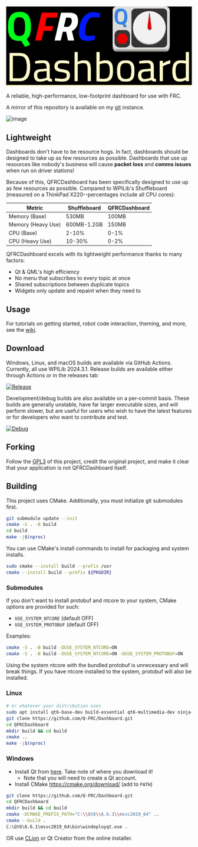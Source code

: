 ![QFRCDashboard](QFRCDashboard-display.png "QFRCDashboard")

A reliable, high-performance, low-footprint dashboard for use with FRC.

A mirror of this repository is available on my [git](https://git.swurl.xyz/Q-FRC/Dashboard.git) instance.

![image](https://github.com/user-attachments/assets/b216db27-c499-437b-9e97-783138906dd6)

## Lightweight
Dashboards don't have to be resource hogs. In fact, dashboards should be designed to take up as few resources as possible. Dashboards that use up resources like nobody's business will cause **packet loss** and **comms issues** when run on driver stations!

Because of this, QFRCDashboard has been specifically designed to use up as few resources as possible. Compared to WPILib's Shuffleboard (measured on a ThinkPad X220--percentages include all CPU cores):

| Metric            | Shuffleboard  | QFRCDashboard |
| ----------------- | ------------- | ------------- |
| Memory (Base)     | 530MB         | 100MB         |
| Memory (Heavy Use)| 600MB-1.2GB   | 150MB         |
| CPU (Base)        | 2-10%         | 0-1%          |
| CPU (Heavy Use)   | 10-30%        | 0-2%          |

QFRCDashboard excels with its lightweight performance thanks to many factors:
- Qt & QML's high efficiency
- No menu that subscribes to every topic at once
- Shared subscriptions between duplicate topics
- Widgets only update and repaint when they need to

## Usage
For tutorials on getting started, robot code interaction, theming, and more, see the [wiki](https://github.com/Q-FRC/Dashboard/wiki).

## Download
Windows, Linux, and macOS builds are available via GitHub Actions. Currently, all use WPILib 2024.3.1. Release builds are available either through Actions or in the releases tab:

[![Release](https://github.com/Q-FRC/Dashboard/actions/workflows/trigger_release.yml/badge.svg)](https://github.com/Q-FRC/Dashboard/actions/workflows/trigger_release.yml)

Development/debug builds are also available on a per-commit basis. These builds are generally unstable, have far larger executable sizes, and will perform slower, but are useful for users who wish to have the latest features or for developers who want to contribute and test.

[![Debug](https://github.com/Q-FRC/Dashboard/actions/workflows/trigger_builds.yml/badge.svg)](https://github.com/Q-FRC/Dashboard/actions/workflows/trigger_builds.yml)

## Forking
Follow the [GPL3](LICENSE) of this project, credit the original project, and make it clear that your application is not QFRCDashboard itself.

## Building
This project uses CMake. Additionally, you must initialize git submodules first.

```bash
git submodule update --init
cmake -S . -B build
cd build
make -j$(nproc)
```

You can use CMake's install commands to install for packaging and system installs.

```bash
sudo cmake --install build --prefix /usr
cmake --install build --prefix ${PKGDIR}
```

### Submodules
If you don't want to install protobuf and ntcore to your system, CMake options are provided for such:

- `USE_SYSTEM_NTCORE` (default OFF)
- `USE_SYSTEM_PROTOBUF` (default OFF)

Examples:

```bash
cmake -S . -B build -DUSE_SYSTEM_NTCORE=ON
cmake -S . -B build -DUSE_SYSTEM_NTCORE=ON -DUSE_SYSTEM_PROTOBUF=ON
```

Using the system ntcore with the bundled protobuf is unnecessary and will break things. If you have ntcore installed to the system, protobuf will also be installed.

### Linux
```bash
# or whatever your distribution uses
sudo apt install qt6-base-dev build-essential qt6-multimedia-dev ninja-build
git clone https://github.com/Q-FRC/Dashboard.git
cd QFRCDashboard
mkdir build && cd build
cmake ..
make -j$(nproc)
```

### Windows
- Install Qt from [here](https://www.qt.io/download-qt-installer-oss). Take note of where you download it!
  * Note that you will need to create a Qt account.
- Install CMake https://cmake.org/download/ (add to `PATH`)
```bash
git clone https://github.com/Q-FRC/Dashboard.git
cd QFRCDashboard
mkdir build && cd build
cmake -DCMAKE_PREFIX_PATH="C:\\Qt6\\6.6.1\\msvc2019_64" ..
cmake --build .
C:\Qt6\6.6.1\msvc2019_64\bin\windeployqt.exe .
```
OR use [CLion](https://www.jetbrains.com/clion/) or Qt Creator from the online installer.

